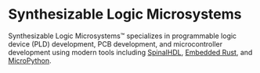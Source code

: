 # Synthesizable Logic Microsystems

Synthesizable Logic Microsystems™ specializes in programmable logic device (PLD)
development, PCB development, and microcontroller development using modern tools
including [SpinalHDL](https://spinalhdl.github.io/SpinalDoc-RTD/master/index.html),
[Embedded Rust](https://www.rust-lang.org/what/embedded), and
[MicroPython](https://micropython.org/).
